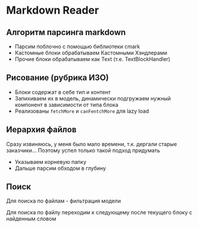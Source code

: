 # Markdown Reader

## Алгоритм парсинга markdown

- Парсим поблочно с помощью библиотеки cmark
- Кастомные блоки обрабатываем Кастомными Хэндлерами
- Прочие блоки обрабатываем как Text (т.е. TextBlockHandler)

## Рисование (рубрика ИЗО)

- Блоки содержат в себе тип и контент
- Запихиваем их в модель, динамически подгружаем нужный компонент в зависимости от типа блока
- Реализованы `fetchMore` и `canFentchMore` для lazy load

## Иерархия файлов

Сразу извиняюсь, у меня было мало времени, т.к. дергали старые заказчики...
Поэтому успел только такой подход придумать

- Указываем корневую папку
- Дальше парсим обходом в глубину

## Поиск

Для поиска по файлам - фильтрация модели

Для поиска по файлу переходим к следующему после текущего блоку с найденным словом
